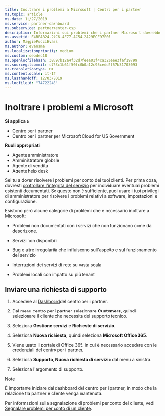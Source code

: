 ```yaml
---
title: Inoltrare i problemi a Microsoft | Centro per i partner
ms.topic: article
ms.date: 11/27/2019
ms.service: partner-dashboard
ms.subservice: partnercenter-csp
description: Informazioni sui problemi che i partner Microsoft dovrebbero risolvere per i clienti e sui problemi che potrebbero essere necessari per inoltrare a Microsoft.
ms.assetid: F4BFAB24-2CC6-4F77-AC54-2A29ECE97F0E
author: MaggiePucciEvans
ms.author: evansma
ms.localizationpriority: medium
ms.custom: seodec18
ms.openlocfilehash: 38797b12a4f32d7feea01f4ca320eee3faf19799
ms.sourcegitcommit: c793c1b61f50fc0b0a12c95cedd9f57b31703093
ms.translationtype: MT
ms.contentlocale: it-IT
ms.lasthandoff: 12/03/2019
ms.locfileid: "74722243"
---
```

# <a name="escalate-problems-to-microsoft"></a>Inoltrare i problemi a Microsoft

**Si applica a**

- Centro per i partner
- Centro per i partner per Microsoft Cloud for US Government

**Ruoli appropriati**

- Agente amministratore
- Amministratore globale
- Agente di vendita
- Agente help desk

Sei tu a dover risolvere i problemi per conto dei tuoi clienti. Per prima cosa, dovresti [controllare l'integrità del servizio](check-service-health.md) per individuare eventuali problemi esistenti documentati. Se questo non è sufficiente, puoi usare i tuoi privilegi di amministratore per risolvere i problemi relativi a software, impostazioni e configurazione.

Esistono però alcune categorie di problemi che è necessario inoltrare a Microsoft:

- Problemi non documentati con i servizi che non funzionano come da descrizione.

- Servizi non disponibili

- Bug e altre irregolarità che influiscono sull'aspetto e sul funzionamento del servizio

- Interruzioni dei servizi di rete su vasta scala

- Problemi locali con impatto su più tenant

## <a name="submit-a-support-request"></a>Inviare una richiesta di supporto

1. Accedere al [Dashboard](https://partner.microsoft.com/dashboard)del centro per i partner.

2. Dal menu centro per i partner selezionare **Customers**, quindi selezionare il cliente che necessita del supporto tecnico.

3. Seleziona **Gestione servizi** e **Richieste di servizio**.

4. Seleziona **Nuova richiesta**, quindi seleziona **Microsoft Office 365**.

5. Viene usato il portale di Office 365, in cui è necessario accedere con le credenziali del centro per i partner.

6. Seleziona **Supporto**, **Nuova richiesta di servizio** dal menu a sinistra.

7. Seleziona l'argomento di supporto.

>[!NOTE]
>È importante iniziare dal dashboard del centro per i partner, in modo che la relazione tra partner e cliente venga mantenuta. 


Per informazioni sulla segnalazione di problemi per conto del cliente, vedi [Segnalare problemi per conto di un cliente](report-problems-on-behalf-of-a-customer.md).

 

 



